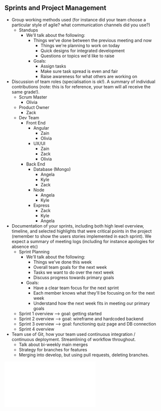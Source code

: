 ## Sprints and Project Management

- Group working methods used (for instance did your team choose a particular style of agile? what communication channels did you use?)
    - Standups
        - We'll talk about the following:
            - Things we've done between the previous meeting and now
		        - Things we're planning to work on today
		        - Quick designs for integrated development
		        - Questions or topics we'd like to raise
	      - Goals:
            - Assign tasks
            - Make sure task spread is even and fair
            - Raise awareness for what others are working on
- Discussion of team roles (specialisation is ok!). A summary of individual contributions (note: this is for reference, your team will all receive the same grade!).
    - Scrum Master
        -  Olivia
    - Product Owner
        -  Zack
    -   Dev Team
        - Front End
            - Angular
                - Zain
                - Olivia
            -  UX/UI
                - Zain
                - Zack
                - Olivia
        - Back End
            - Database (Mongo)
            	- Angela
            	- Kyle
            	- Zack
            - Node
                - Angela
                - Kyle
            - Express
                - Zack
                - Kyle
                - Angela
- Documentation of your sprints, including both high level overview, timeline, and selected highlights that were critical points in the project (remember to show the users stories implemented in each sprint). We expect a summary of meeting logs (including for instance apologies for absence etc)
    - Sprint Planning
        - We'll talk about the following:
            - Things we've done this week
            - Overall team goals for the next week
            - Tasks we want to do over the next week
            - Discuss progress towards primary goals
        - Goals:
            - Have a clear team focus for the next sprint
            - Each member knows what they'll be focusing on for the next week
            - Understand how the next week fits in meeting our primary goals
    - Sprint 1 overview --> goal: getting started
    - Sprint 2 overview --> goal: wireframe and hardcoded backend
    - Sprint 3 overview --> goal: functioning quiz page and DB connection
    - Sprint 4 overview
-  Team use of Git, how your team used continuous integration / continuous deployment. Streamlining of workflow throughout.
    - Talk about bi-weekly main merges
    - Strategy for branches for features
    - Merging into develop, but using pull requests, deleting branches.

![Alternate Name](SugarRushSprint1.pdf)
